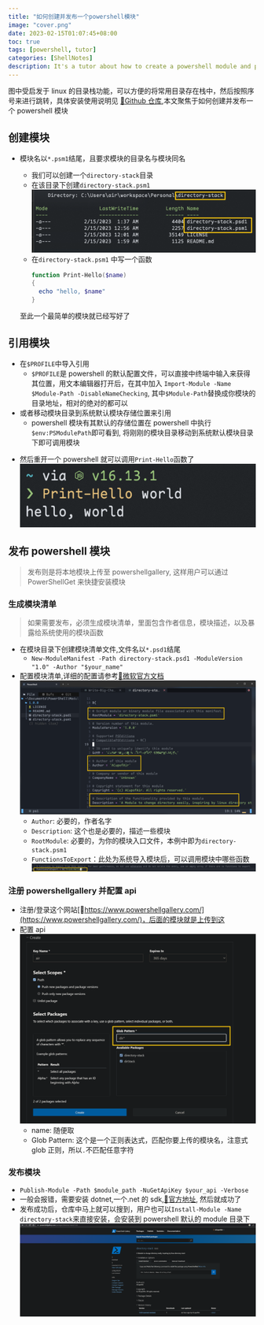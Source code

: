 ```yaml
---
title: "如何创建并发布一个powershell模块"
image: "cover.png"
date: 2023-02-15T01:07:45+08:00
toc: true
tags: [powershell, tutor]
categories: [ShellNotes]
description: It's a tutor about how to create a powershell module and publish it to the powershell gallery
---
```


图中受启发于 linux 的目录栈功能，可以方便的将常用目录存在栈中，然后按照序号来进行跳转，具体安装使用说明见
[:link:Github 仓库](https://github.com/ACupofAir/Directory-Stack),本文聚焦于如何创建并发布一个 powershell
模块

## 创建模块

- 模块名以`*.psm1`结尾，且要求模块的目录名与模块同名

  - 我们可以创建一个`directory-stack`目录
  - 在该目录下创建`directory-stack.psm1`
    ![](2023-02-15-02-04-14.png)
  - 在`directory-stack.psm1` 中写一个函数
    ```powershell
    function Print-Hello($name)
    {
      echo "hello, $name"
    }
    ```

  至此一个最简单的模块就已经写好了

## 引用模块

- 在`$PROFILE`中导入引用
  - `$PROFILE`是 powershell 的默认配置文件，可以直接中终端中输入来获得其位置，用文本编辑器打开后，在其中加入
    `Import-Module -Name $Module-Path -DisableNameChecking`, 其中`$Module-Path`替换成你模块的目录地址，相对的绝对的都可以
- 或者移动模块目录到系统默认模块存储位置来引用
  - powershell 模块有其默认的存储位置在 powershell 中执行`$env:PSModulePath`即可看到, 将刚刚的模块目录移动到系统默认模块目录下即可调用模块

* 然后重开一个 powershell 就可以调用`Print-Hello`函数了
  ![](2023-02-15-02-19-24.png)

## 发布 powershell 模块

> 发布则是将本地模块上传至 powershellgallery, 这样用户可以通过 PowerShellGet 来快捷安装模块

### 生成模块清单

> 如果需要发布，必须生成模块清单，里面包含作者信息，模块描述，以及暴露给系统使用的模块函数

- 在模块目录下创建模块清单文件,文件名以`*.psd1`结尾
  - `New-ModuleManifest -Path directory-stack.psd1 -ModuleVersion "1.0" -Author "$your_name"`
- 配置模块清单,详细的配置请参考[:link:微软官方文档](https://learn.microsoft.com/zh-cn/powershell/scripting/developer/module/how-to-write-a-powershell-module-manifest?view=powershell-7.3#sample-module-manifest)
  ![](2023-02-15-16-54-51.png)
  - `Author`: 必要的，作者名字
  - `Description`: 这个也是必要的，描述一些模块
  - `RootModule`: 必要的，为你的模块入口文件，本例中即为`directory-stack.psm1`
  - `FunctionsToExport`：此处为系统导入模块后，可以调用模块中哪些函数
    ![](2023-02-15-02-33-40.png)

### 注册 powershellgallery 并配置 api

- 注册/登录这个网站[:link:https://www.powershellgallery.com/](https://www.powershellgallery.com/)，后面的模块就是上传到这
- 配置 api
  ![](2023-02-15-02-38-11.png)
  - name: 随便取
  - Glob Pattern: 这个是一个正则表达式，匹配你要上传的模块名，注意式 glob 正则，所以`.`不匹配任意字符

### 发布模块

- `Publish-Module -Path $module_path -NuGetApiKey $your_api -Verbose`
- 一般会报错，需要安装 dotnet,一个.net 的 sdk,[:link:官方地址](https://dotnet.microsoft.com/en-us/download/dotnet?cid=getdotnetcorecli), 然后就成功了
- 发布成功后，仓库中马上就可以搜到，用户也可以`Install-Module -Name directory-stack`来直接安装，会安装到 powershell 默认的 module 目录下
  ![](2023-02-15-02-44-45.png)
